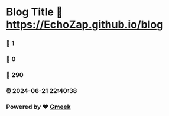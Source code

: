 # Blog Title :link: https://EchoZap.github.io/blog 
### :page_facing_up: [1](https://EchoZap.github.io/blog/tag.html) 
### :speech_balloon: 0 
### :hibiscus: 290 
### :alarm_clock: 2024-06-21 22:40:38 
### Powered by :heart: [Gmeek](https://github.com/Meekdai/Gmeek)
